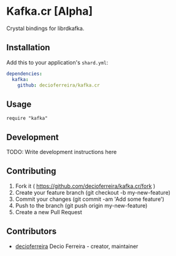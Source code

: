 # Kafka.cr [Alpha]

Crystal bindings for librdkafka.

## Installation

Add this to your application's `shard.yml`:

```yaml
dependencies:
  kafka:
    github: decioferreira/kafka.cr
```

## Usage

```crystal
require "kafka"
```

## Development

TODO: Write development instructions here

## Contributing

1. Fork it ( https://github.com/decioferreira/kafka.cr/fork )
2. Create your feature branch (git checkout -b my-new-feature)
3. Commit your changes (git commit -am 'Add some feature')
4. Push to the branch (git push origin my-new-feature)
5. Create a new Pull Request

## Contributors

- [decioferreira](https://github.com/decioferreira) Decio Ferreira - creator, maintainer
